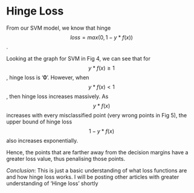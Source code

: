 # Hinge Loss

From our SVM model, we know that hinge $$loss = max(0, 1- y*f(x))$$.

Looking at the graph for SVM in Fig 4, we can see that for $$y*f(x) \geq 1$$, hinge loss is ‘**0**’. However, when $$y*f(x) < 1$$, then hinge loss increases massively. As $$y*f(x)$$ increases with every misclassified point \(very wrong points in Fig 5\), the upper bound of hinge loss $${1- y*f(x)}$$ also increases exponentially.

Hence, the points that are farther away from the decision margins have a greater loss value, thus penalising those points.

_Conclusion_: This is just a basic understanding of what loss functions are and how hinge loss works. I will be posting other articles with greater understanding of ‘Hinge loss’ shortly

